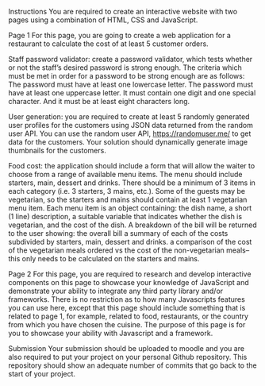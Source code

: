 Instructions
You are required to create an interactive website with two pages using a combination of HTML, CSS and JavaScript. 

Page 1
For this page, you are going to create a web application for a restaurant to calculate the cost of at least 5 customer orders. 

Staff password validator: create a password validator, which tests whether or not the staff’s desired password is strong enough.  The criteria which must be met in order for a password to be strong enough are as follows: 
The password must have at least one lowercase letter. 
The password must have at least one uppercase letter. 
It must contain one digit and one special character. 
And it must be at least eight characters long.

User generation: you are required to create at least 5 randomly generated user profiles for the customers using JSON data returned from the random user API. You can use the random user API, https://randomuser.me/ to get data for the customers. Your solution should dynamically generate image thumbnails for the customers.

Food cost: the application should include a form that will allow the waiter to choose from a range of available menu items. The menu should include starters, main, dessert and drinks. There should be a minimum of 3 items in each category (i.e. 3 starters, 3 mains, etc.). Some of the guests may be vegetarian, so the starters and mains should contain at least 1 vegetarian menu item. Each menu item is an object containing: the dish name, a short (1 line) description, a suitable variable that indicates whether the dish is vegetarian, and the cost of the dish. A breakdown of the bill will be returned to the user showing:
the overall bill 
a summary of each of the costs subdivided by starters, main, dessert and drinks.
a comparison of the cost of the vegetarian meals ordered vs the cost of the non-vegetarian meals–this only needs to be calculated on the starters and mains. 

Page 2
For this page, you are required to research and develop interactive components on this page to showcase your knowledge of JavaScript and demonstrate your ability to integrate any third party library and/or frameworks. There is no restriction as to how many Javascripts features you can use here, except that this page should include something that is related to page 1, for example, related to food, restaurants, or the country from which you have chosen the cuisine. The purpose of this page is for you to showcase your ability with Javascript and a framework.

Submission
Your submission should be uploaded to moodle and you are also required to put your project on your personal Github repository. This repository should show an adequate number of commits that go back to the start of your project.